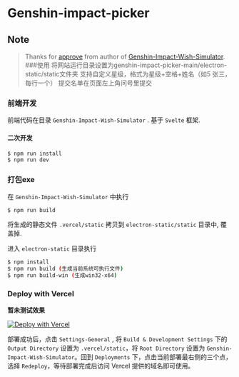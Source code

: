 # Genshin-impact-picker

## Note

> Thanks for [approve](https://github.com/Mantan21/Genshin-Impact-Wish-Simulator/issues/95) from author of [Genshin-Impact-Wish-Simulator](https://github.com/Mantan21/Genshin-Impact-Wish-Simulator).
###使用
> 将网站运行目录设置为genshin-impact-picker-main/electron-static/static文件夹
> 支持自定义星级，格式为星级+空格+姓名（如5 张三，每行一个）
> 提交名单在页面左上角问号里提交

### 前端开发

前端代码在目录 `Genshin-Impact-Wish-Simulator` . 基于 `Svelte` 框架.

#### 二次开发

```bash
$ npm run install
$ npm run dev
```

### 打包exe

在 `Genshin-Impact-Wish-Simulator` 中执行

```bash
$ npm run build
```

将生成的静态文件 `.vercel/static` 拷贝到 `electron-static/static` 目录中, 覆盖掉.

进入 `electron-static` 目录执行

```bash
$ npm install
$ npm run build (生成当前系统可执行文件)
$ npm run build-win (生成win32-x64)
```

### Deploy with Vercel

**暂未测试效果**

[![Deploy with Vercel](https://vercel.com/button)](https://vercel.com/import/project?template=https://github.com/cyanial/genshin-impact-picker)

部署成功后，点击 `Settings-General` , 将 `Build & Development Settings` 下的 `Output Directory` 设置为 `.vercel/static`，将 `Root Directory` 设置为 `Genshin-Impact-Wish-Simulator`。回到 `Deployments` 下，点击当前部署最右侧的三个点，选择 `Redeploy`，等待部署完成后访问 Vercel 提供的域名即可使用。
